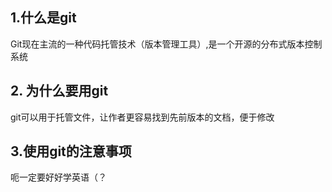 ## 1.什么是git
Git现在主流的一种代码托管技术（版本管理工具）,是一个开源的分布式版本控制系统
## 2. 为什么要用git
git可以用于托管文件，让作者更容易找到先前版本的文档，便于修改
## 3.使用git的注意事项
呃一定要好好学英语（？